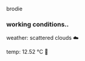 brodie

<!--weather_start-->
### working conditions..

weather: scattered clouds ☁️

temp: 12.52 °C 👕

<!--weather_end-->
